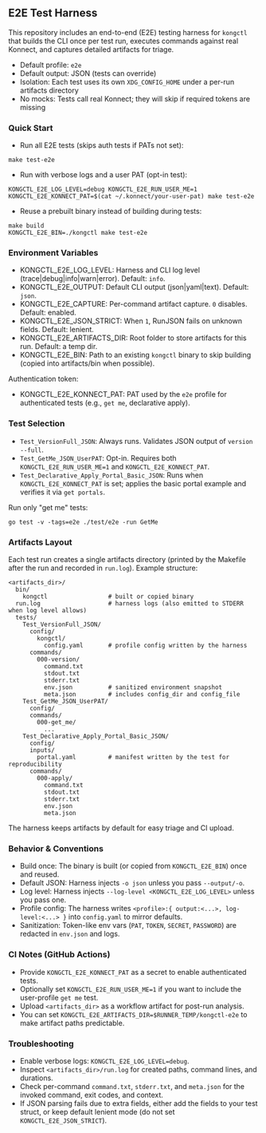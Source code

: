 ## E2E Test Harness

This repository includes an end-to-end (E2E) testing harness for `kongctl` that builds the CLI once per test run, executes commands against real Konnect, and captures detailed artifacts for triage.

- Default profile: `e2e`
- Default output: JSON (tests can override)
- Isolation: Each test uses its own `XDG_CONFIG_HOME` under a per-run artifacts directory
- No mocks: Tests call real Konnect; they will skip if required tokens are missing

### Quick Start

- Run all E2E tests (skips auth tests if PATs not set):

```
make test-e2e
```

- Run with verbose logs and a user PAT (opt-in test):

```
KONGCTL_E2E_LOG_LEVEL=debug KONGCTL_E2E_RUN_USER_ME=1 KONGCTL_E2E_KONNECT_PAT=$(cat ~/.konnect/your-user-pat) make test-e2e
```

- Reuse a prebuilt binary instead of building during tests:

```
make build
KONGCTL_E2E_BIN=./kongctl make test-e2e
```

### Environment Variables

- KONGCTL_E2E_LOG_LEVEL: Harness and CLI log level (trace|debug|info|warn|error). Default: `info`.
- KONGCTL_E2E_OUTPUT: Default CLI output (json|yaml|text). Default: `json`.
- KONGCTL_E2E_CAPTURE: Per-command artifact capture. `0` disables. Default: enabled.
- KONGCTL_E2E_JSON_STRICT: When `1`, RunJSON fails on unknown fields. Default: lenient.
- KONGCTL_E2E_ARTIFACTS_DIR: Root folder to store artifacts for this run. Default: a temp dir.
- KONGCTL_E2E_BIN: Path to an existing `kongctl` binary to skip building (copied into artifacts/bin when possible).

Authentication token:

- KONGCTL_E2E_KONNECT_PAT: PAT used by the `e2e` profile for authenticated tests (e.g., `get me`, declarative apply).

### Test Selection

- `Test_VersionFull_JSON`: Always runs. Validates JSON output of `version --full`.
- `Test_GetMe_JSON_UserPAT`: Opt-in. Requires both `KONGCTL_E2E_RUN_USER_ME=1` and `KONGCTL_E2E_KONNECT_PAT`.
- `Test_Declarative_Apply_Portal_Basic_JSON`: Runs when `KONGCTL_E2E_KONNECT_PAT` is set; applies the basic portal example and verifies it via `get portals`.

Run only "get me" tests:

```
go test -v -tags=e2e ./test/e2e -run GetMe
```

### Artifacts Layout

Each test run creates a single artifacts directory (printed by the Makefile after the run and recorded in `run.log`). Example structure:

```
<artifacts_dir>/
  bin/
    kongctl                 # built or copied binary
  run.log                   # harness logs (also emitted to STDERR when log level allows)
  tests/
    Test_VersionFull_JSON/
      config/
        kongctl/
          config.yaml       # profile config written by the harness
      commands/
        000-version/
          command.txt
          stdout.txt
          stderr.txt
          env.json          # sanitized environment snapshot
          meta.json         # includes config_dir and config_file
    Test_GetMe_JSON_UserPAT/
      config/
      commands/
        000-get_me/
          ...
    Test_Declarative_Apply_Portal_Basic_JSON/
      config/
      inputs/
        portal.yaml         # manifest written by the test for reproducibility
      commands/
        000-apply/
          command.txt
          stdout.txt
          stderr.txt
          env.json
          meta.json
```

The harness keeps artifacts by default for easy triage and CI upload.

### Behavior & Conventions

- Build once: The binary is built (or copied from `KONGCTL_E2E_BIN`) once and reused.
- Default JSON: Harness injects `-o json` unless you pass `--output/-o`.
- Log level: Harness injects `--log-level <KONGCTL_E2E_LOG_LEVEL>` unless you pass one.
- Profile config: The harness writes `<profile>:{ output:<...>, log-level:<...> }` into `config.yaml` to mirror defaults.
- Sanitization: Token-like env vars (`PAT`, `TOKEN`, `SECRET`, `PASSWORD`) are redacted in `env.json` and logs.

### CI Notes (GitHub Actions)

- Provide `KONGCTL_E2E_KONNECT_PAT` as a secret to enable authenticated tests.
- Optionally set `KONGCTL_E2E_RUN_USER_ME=1` if you want to include the user-profile `get me` test.
- Upload `<artifacts_dir>` as a workflow artifact for post-run analysis.
- You can set `KONGCTL_E2E_ARTIFACTS_DIR=$RUNNER_TEMP/kongctl-e2e` to make artifact paths predictable.

### Troubleshooting

- Enable verbose logs: `KONGCTL_E2E_LOG_LEVEL=debug`.
- Inspect `<artifacts_dir>/run.log` for created paths, command lines, and durations.
- Check per-command `command.txt`, `stderr.txt`, and `meta.json` for the invoked command, exit codes, and context.
- If JSON parsing fails due to extra fields, either add the fields to your test struct, or keep default lenient mode (do not set `KONGCTL_E2E_JSON_STRICT`).
